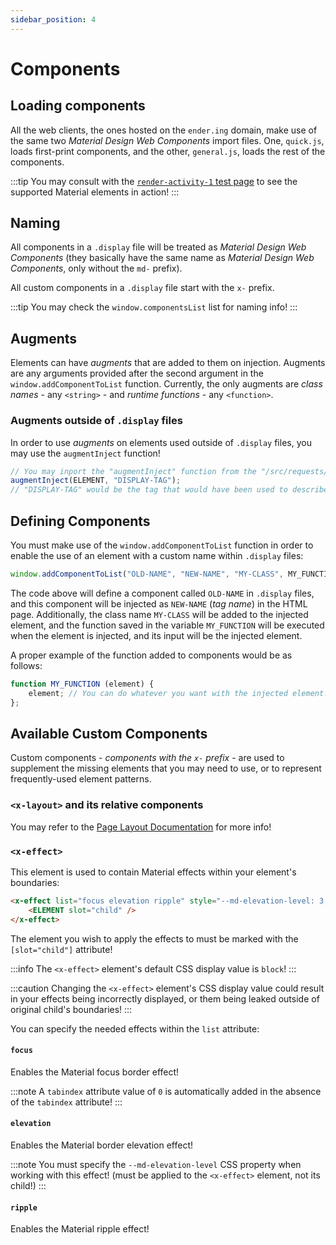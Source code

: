 ```yaml
---
sidebar_position: 4
---
```


# Components

## Loading components

All the web clients, the ones hosted on the `ender.ing` domain, make use of the same two
*Material Design Web Components* import files. One, `quick.js`, loads first-print components, and the other,
`general.js`, loads the rest of the components.

:::tip
You may consult with the [`render-activity-1` test page](https://test.ender.ing/render-activity-1/) to see the
supported Material elements in action!
:::

## Naming

All components in a `.display` file will be treated as *Material Design Web Components* (they basically have the same
name as *Material Design Web Components*, only without the `md-` prefix).

All custom components in a `.display` file start with the `x-` prefix.

:::tip
You may check the `window.componentsList` list for naming info!
:::

## Augments

Elements can have *augments* that are added to them on injection. Augments are any arguments provided after the second
argument in the `window.addComponentToList` function. Currently, the only augments are *class names* - any `<string>` -
and *runtime functions* - any `<function>`.

### Augments outside of `.display` files

In order to use *augments* on elements used outside of `.display` files, you may use the `augmentInject` function!

```javascript
// You may inport the "augmentInject" function from the "/src/requests/process.jsx" file
augmentInject(ELEMENT, "DISPLAY-TAG");
// "DISPLAY-TAG" would be the tag that would have been used to describe the element inside .display files
```

## Defining Components

You must make use of the `window.addComponentToList` function in order to enable the use of an element with a
custom name within `.display` files:

```javascript
window.addComponentToList("OLD-NAME", "NEW-NAME", "MY-CLASS", MY_FUNCTION);
```

The code above will define a component called `OLD-NAME` in `.display` files, and this component will be injected
as `NEW-NAME` (*tag name*) in the HTML page.
Additionally, the class name `MY-CLASS` will be added to the injected element, and the function saved in the
variable `MY_FUNCTION` will be executed when the element is injected, and its input will be the injected element.

A proper example of the function added to components would be as follows:

```javascript
function MY_FUNCTION (element) {
    element; // You can do whatever you want with the injected element!
};
```

## Available Custom Components

Custom components - *components with the `x-` prefix* - are used to supplement the missing elements that you may
need to use, or to represent frequently-used element patterns.

### `<x-layout>` and its relative components

You may refer to the [Page Layout Documentation](./page-layout.md) for more info!

### `<x-effect>`

This element is used to contain Material effects within your element's boundaries:

```md
<x-effect list="focus elevation ripple" style="--md-elevation-level: 3;">
    <ELEMENT slot="child" />
</x-effect>
```

The element you wish to apply the effects to must be marked with the `[slot="child"]` attribute!

:::info
The `<x-effect>` element's default CSS display value is `block`!
:::

:::caution
Changing the `<x-effect>` element's CSS display value could result in your effects being incorrectly displayed,
or them being leaked outside of original child's boundaries!
:::

You can specify the needed effects within the `list` attribute:

#### `focus`

Enables the Material focus border effect!

:::note
A `tabindex` attribute value of `0` is automatically added in the absence of the `tabindex` attribute!
:::

#### `elevation`

Enables the Material border elevation effect!

:::note
You must specify the `--md-elevation-level` CSS property when working with this effect!
(must be applied to the `<x-effect>` element, not its child!)
:::

#### `ripple`

Enables the Material ripple effect!
